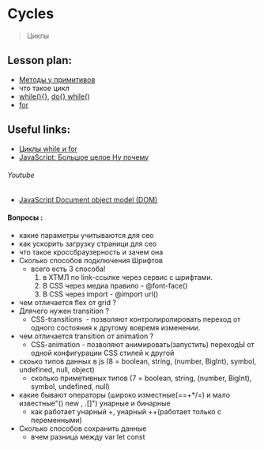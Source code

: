 ﻿# Cycles
> Циклы


## Lesson plan:
+ [Методы у примитивов](https://learn.javascript.ru/primitives-methods)
+ что такое цикл
+ [while(){}](https://learn.javascript.ru/while-for#tsikl-while), [do{} while()](https://learn.javascript.ru/while-for#tsikl-dowhile)
+ [for](https://learn.javascript.ru/while-for#tsikl-for)



## Useful links:
+ [Циклы while и for](https://learn.javascript.ru/while-for)
+ [JavaScript: Большое целое Ну почему](https://habr.com/ru/post/439402/)


###### Youtube
+ [JavaScript Document object model (DOM)](https://youtu.be/DuWyc76lYC4)

#### Вопросы :
+ какие параметры учитываются для сео 
+ как ускорить загрузку страници для сео
+ что такое кроссбраузерность и зачем она
+ Сколько способов подключения Шрифтов 
	+ всего есть 3 способа! 
		1) в ХТМЛ по link-ссылке через сервис с шрифтами.
		2) В CSS через медиа правило - @font-face()
		3) В CSS через import - @import url()
+ чем отличается flex от grid ?
+ Длячего нужен transition ?
	+ CSS-transitions  - позволяют контролиролировать переход от одного состояния к другому вовремя изменении.
+ чем отличается transition от animation ?
	+ CSS-animation - позволяют анимировать(запустить) переходЫ от одной конфигурации CSS стилей к другой
+ скоько типов данных в js (8 = boolean, string, (number, BigInt), symbol, undefined, null, object)
    - сколько приметивных типов (7 = boolean, string, (number, BigInt), symbol, undefined, null)
+ какие бывают операторы (широко изместные(==+*/=) и мало известные"() new , .[]") унарные и бинарные
    - как работает унарный +, унарный ++(работает только с переменными)
+ Сколько способов сохранить данные
    - вчем разница между var let const
